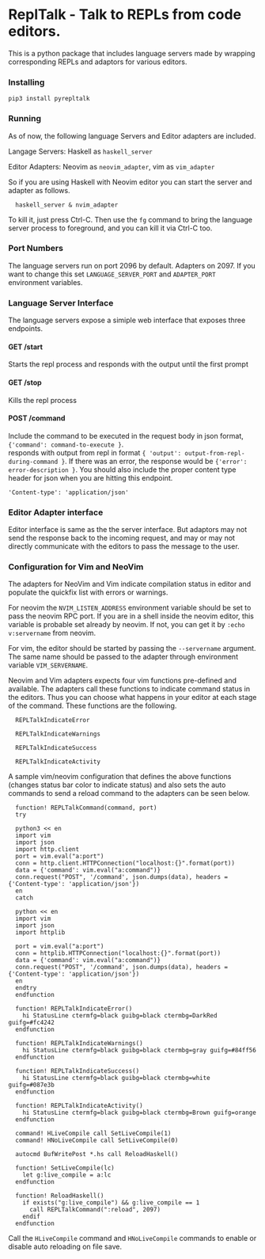 # ReplTalk - Talk to REPLs from code editors.

This is a python package that includes language servers made by wrapping corresponding REPLs and adaptors for various editors.

### Installing

```
pip3 install pyrepltalk
```

### Running

As of now, the following language Servers and Editor adapters are included.

Langage Servers: Haskell as `haskell_server`

Editor Adapters: Neovim as `neovim_adapter`, vim as `vim_adapter`

So if you are using Haskell with Neovim editor you can start the server and adapter as follows.

```
  haskell_server & nvim_adapter
```

To kill it, just press Ctrl-C. Then use the `fg` command to bring the language server process to foreground, and you can kill it via Ctrl-C too.

### Port Numbers

The language servers run on port 2096 by default. Adapters on 2097. If you want to change this
set `LANGUAGE_SERVER_PORT` and `ADAPTER_PORT` environment variables.

### Language Server Interface

The language servers expose a simiple web interface that exposes three endpoints.

#### GET /start

Starts the repl process and responds with the output until the first prompt

#### GET /stop

Kills the repl process

#### POST /command

Include the command to be executed in the request body in json format, `{'command': command-to-execute }`.  
responds with output from repl in format `{ 'output': output-from-repl-during-command }`. If there was an
error, the response would be `{'error': error-description }`. You should also include the proper content type header for json when you are hitting this endpoint.

```'Content-type': 'application/json'```

### Editor Adapter interface

Editor interface is same as the the server interface. But adaptors may not send the response back to the incoming request, and may or may not directly communicate with the editors to pass the message to the user.

### Configuration for Vim and NeoVim

The adapters for NeoVim and Vim indicate compilation status in editor and populate the quickfix list with errors or warnings.

For neovim the `NVIM_LISTEN_ADDRESS` environment variable should be set to pass the neovim RPC port. If you are in a shell inside the neovim editor, this variable is probable set already by neovim. If not, you can get it by `:echo v:servername` from neovim.

For vim, the editor should be started by passing the `--servername` argument. The same name
should be passed to the adapter through environment variable `VIM_SERVERNAME`.

Neovim and Vim adapters expects four vim functions pre-defined and available. The adapters call these functions to indicate command status in the editors. Thus you can choose what happens in your editor at each stage of the command. These functions are the following.

```
  REPLTalkIndicateError

  REPLTalkIndicateWarnings

  REPLTalkIndicateSuccess

  REPLTalkIndicateActivity
```

A sample vim/neovim configuration that defines the above functions (changes status bar color to indicate status) and also sets the auto commands to send a
reload command to the adapters can be seen below.

```
  function! REPLTalkCommand(command, port)
  try

  python3 << en
  import vim
  import json
  import http.client
  port = vim.eval("a:port")
  conn = http.client.HTTPConnection("localhost:{}".format(port))
  data = {'command': vim.eval("a:command")}
  conn.request("POST", '/command', json.dumps(data), headers = {'Content-type': 'application/json'})
  en
  catch

  python << en
  import vim
  import json
  import httplib

  port = vim.eval("a:port")
  conn = httplib.HTTPConnection("localhost:{}".format(port))
  data = {'command': vim.eval("a:command")}
  conn.request("POST", '/command', json.dumps(data), headers = {'Content-type': 'application/json'})
  en
  endtry
  endfunction

  function! REPLTalkIndicateError()
    hi StatusLine ctermfg=black guibg=black ctermbg=DarkRed guifg=#fc4242
  endfunction

  function! REPLTalkIndicateWarnings()
    hi StatusLine ctermfg=black guibg=black ctermbg=gray guifg=#84ff56
  endfunction

  function! REPLTalkIndicateSuccess()
    hi StatusLine ctermfg=black guibg=black ctermbg=white guifg=#087e3b
  endfunction

  function! REPLTalkIndicateActivity()
    hi StatusLine ctermfg=black guibg=black ctermbg=Brown guifg=orange
  endfunction

  command! HLiveCompile call SetLiveCompile(1)
  command! HNoLiveCompile call SetLiveCompile(0)

  autocmd BufWritePost *.hs call ReloadHaskell()

  function! SetLiveCompile(lc)
    let g:live_compile = a:lc
  endfunction

  function! ReloadHaskell()
    if exists("g:live_compile") && g:live_compile == 1
      call REPLTalkCommand(":reload", 2097)
    endif
  endfunction
```

Call the `HLiveCompile` command and `HNoLiveCompile` commands to enable or disable auto reloading on file save.
